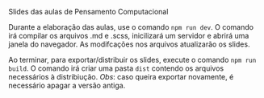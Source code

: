 Slides das aulas de Pensamento Computacional

Durante a elaboração das aulas, use o comando `npm run dev`. O comando irá compilar os arquivos .md e .scss, inicilizará um servidor e abrirá uma janela do navegador. As modifcações nos arquivos atualizarão os slides.

Ao terminar, para exportar/distribuir os slides, execute o comando `npm run build`. O comando irá criar uma pasta `dist` contendo os arquivos necessários à distribiução. *Obs*: caso queira exportar novamente, é necessário apagar a versão antiga.
